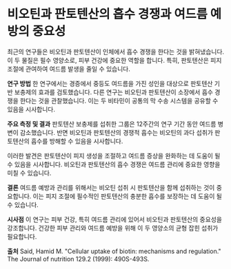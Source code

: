 ﻿# 비오틴과 판토텐산의 흡수 경쟁과 여드름 예방의 중요성

최근의 연구들은 비오틴과 판토텐산이 인체에서 흡수 경쟁을 한다는 것을 밝혀냈습니다.
이 두 물질은 필수 영양소로, 피부 건강에 중요한 역할을 합니다. 특히, 판토텐산은 피지 조절에 관여하여 여드름 발생을 줄일 수 있습니다. 

**연구 방법**
한 연구에서는 경증에서 중등도 여드름을 가진 성인을 대상으로 판토텐산 기반 보충제의 효과를 검토했습니다.
다른 연구는 비오틴과 판토텐산이 소장에서 흡수 경쟁을 한다는 것을 관찰했습니다. 이는 두 비타민이 공통의 막 수송 시스템을 공유할 수 있음을 시사합니다.

**주요 측정 및 결과**
판토텐산 보충제를 섭취한 그룹은 12주간의 연구 기간 동안 여드름 병변이 감소했습니다.
반면 비오틴과 판토텐산의 경쟁적 흡수는 비오틴의 과다 섭취가 판토텐산의 흡수를 방해할 수 있음을 시사합니다.

이러한 발견은 판토텐산이 피지 생성을 조절하고 여드름 증상을 완화하는 데 도움이 될 수 있음을 시사합니다.
비오틴과 판토텐산의 흡수 경쟁은 여드름 관리에 중요한 영향을 미칠 수 있습니다.

**결론** 
여드름 예방과 관리를 위해서는 비오틴 섭취 시 판토텐산을 함께 섭취하는 것이 중요합니다. 이는 피지 조절에 필수적인 판토텐산의 충분한 흡수를 보장하는 데 도움이 될 수 있습니다.

**시사점** 
이 연구는 피부 건강, 특히 여드름 관리에 있어서 비오틴과 판토텐산의 중요성을 강조합니다. 건강한 피부 관리와 여드름 예방을 위해 이 두 영양소의 균형 잡힌 섭취가 필요합니다.

**출처**
Said, Hamid M. "Cellular uptake of biotin: mechanisms and regulation." The Journal of nutrition 129.2 (1999): 490S-493S.

